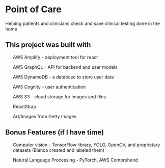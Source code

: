 # Point of Care 
Helping patients and clinicians check and save clinical testing done in the home

## This project was built with

<ul>AWS Amplify - deployment tool for react</ul>
<ul>AWS GraphQL - API for backend and user models</ul>
<ul>AWS DynamoDB - a database to store user data</ul>
<ul>AWS Cognity - user authentication</ul>
<ul>AWS S3 - cloud storage for images and files</ul>
<ul>ReactStrap</ul>
<ul>Art/Images from Getty Images</ul>

## Bonus Features (if I have time)

<ul>Computer vision - TensorFlow library, YOLO, OpenCV, and proprietary datasets (Bianca created and labeled them)</ul>
<ul>Natural Language Processing - PyTorch, AWS Comprehend</ul>







